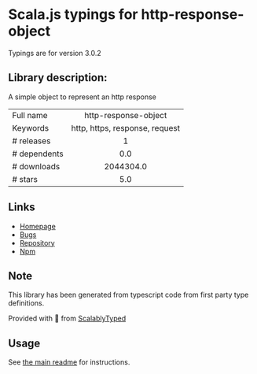 
# Scala.js typings for http-response-object

Typings are for version 3.0.2

## Library description:
A simple object to represent an http response

|                    |                 |
| ------------------ | :-------------: |
| Full name          | http-response-object |
| Keywords           | http, https, response, request |
| # releases         | 1 |
| # dependents       | 0.0 |
| # downloads        | 2044304.0 |
| # stars            | 5.0 |

## Links
- [Homepage](https://github.com/ForbesLindesay/http-response-object#readme)
- [Bugs](https://github.com/ForbesLindesay/http-response-object/issues)
- [Repository](https://github.com/ForbesLindesay/http-response-object)
- [Npm](https://www.npmjs.com/package/http-response-object)
    


## Note
This library has been generated from typescript code from first party type definitions.

Provided with :purple_heart: from [ScalablyTyped](https://github.com/oyvindberg/ScalablyTyped)

## Usage
See [the main readme](../../readme.md) for instructions.


